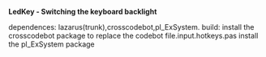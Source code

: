
**LedKey - Switching the keyboard backlight**

dependences: lazarus(trunk),crosscodebot,pl_ExSystem.
build: install the crosscodebot package to replace the codebot file.input.hotkeys.pas
install the pl_ExSystem package

